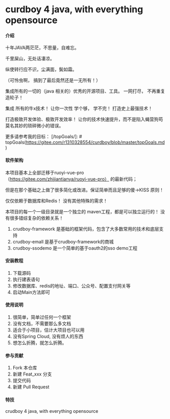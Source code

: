 # curdboy 4 java, with everything opensource

#### 介绍
十年JAVA两茫茫，不思量，自难忘。

千里屎山，无处话凄凉。

纵使转行应不识，尘满面，鬓如霜。

（可怜虫啊， 搞到了最后竟然还是一无所有！）

集成所有的一切的（java 相关的）优秀的开源项目、工具。 一网打尽， 不再重复造轮子！

集成 所有的牛x技术！ 让你一次性 学个够， 学不完！ 打造史上最强技术！

打造极致开发体验、极致开发效率！ 让你的技术快速提升，而不是陷入蝇营狗苟莫名其妙的琐碎微小的错误。

更多请参考我的目标： 
[/topGoals/]: # topGoals(https://gitee.com/r1310328554/curdboy/blob/master/topGoals.md)

#### 软件架构
本项目基本上全部迁移于ruoyi-vue-pro （https://gitee.com/zhijiantianya/ruoyi-vue-pro） 的最新代码；

但是在那个基础之上做了很多简化或改进。保证简单而且足够的傻->KISS 原则！

仅仅依赖于数据库和Redis！ 没有其他特殊的需求！

本项目的每一个一级目录就是一个独立的 maven工程，都是可以独立运行的！ 没有很多错综复杂的依赖关系！


1.  crudboy-framework 是基础的框架代码，包含了大多数常用的技术和底层支持
2.  crudboy-emall 是基于crudboy-framework的商城
3.  crudboy-ssodemo 是一个简单的基于oauth2的sso demo工程


#### 安装教程

1.  下载源码
2.  执行建表语句
3.  修改数据库、redis的地址、端口、公众号、配置支付网关等 
4.  启动Main方法即可

#### 使用说明

1.  很简单，简单过任何一个框架
2.  没有文档，不需要那么多文档
3.  适合于小项目，估计大项目也可以用
4.  没有Spring Cloud, 没有烦人的东西 
5.  想怎么折腾，就怎么折腾。

#### 参与贡献

1.  Fork 本仓库
2.  新建 Feat_xxx 分支
3.  提交代码
4.  新建 Pull Request


#### 特技

crudboy 4 java, with everything opensource